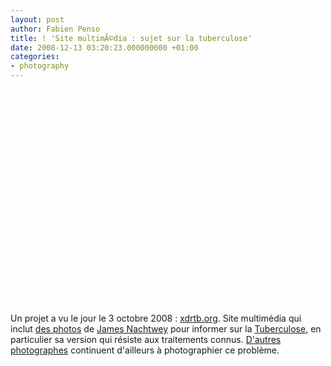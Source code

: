 ```yaml
---
layout: post
author: Fabien Penso
title: ! 'Site multimÃ©dia : sujet sur la tuberculose'
date: 2008-12-13 03:20:23.000000000 +01:00
categories:
- photography
---
```

<p style="text-align: center;"><object width="425" height="344"><param name="movie" value="http://www.youtube.com/v/yj8KZNI6-W8&hl=en&fs=1"></param><param name="allowFullScreen" value="true"></param><embed src="http://www.youtube.com/v/yj8KZNI6-W8&hl=en&fs=1" type="application/x-shockwave-flash" allowfullscreen="true" width="425" height="344"></embed></object></p>

Un projet a vu le jour le 3 octobre 2008 : <a href="http://www.xdrtb.org/">xdrtb.org</a>. Site multimédia qui inclut <a href="http://www.xdrtb.org/photographs.php">des photos</a> de <a href="http://www.jamesnachtwey.com/">James Nachtwey</a> pour informer sur la <a href="http://fr.wikipedia.org/wiki/Phtisie#Tuberculose_pulmonaire">Tuberculose</a>, en particulier sa version qui résiste aux traitements connus. <a href="http://www.lightstalkers.org/advice-xdr-tb">D'autres photographes</a> continuent d'ailleurs à photographier ce problème.
